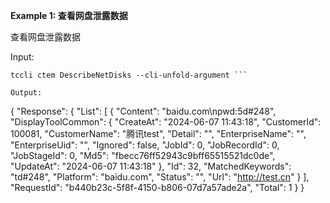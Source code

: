 **Example 1: 查看网盘泄露数据**

查看网盘泄露数据

Input: 

```
tccli ctem DescribeNetDisks --cli-unfold-argument ```

Output: 
```
{
    "Response": {
        "List": [
            {
                "Content": "baidu.com\npwd:5d#248",
                "DisplayToolCommon": {
                    "CreateAt": "2024-06-07 11:43:18",
                    "CustomerId": 100081,
                    "CustomerName": "腾讯test",
                    "Detail": "",
                    "EnterpriseName": "",
                    "EnterpriseUid": "",
                    "Ignored": false,
                    "JobId": 0,
                    "JobRecordId": 0,
                    "JobStageId": 0,
                    "Md5": "fbecc76ff52943c9bff65515521dc0de",
                    "UpdateAt": "2024-06-07 11:43:18"
                },
                "Id": 32,
                "MatchedKeywords": "td#248",
                "Platform": "baidu.com",
                "Status": "",
                "Url": "http://test.cn"
            }
        ],
        "RequestId": "b440b23c-5f8f-4150-b806-07d7a57ade2a",
        "Total": 1
    }
}
```

